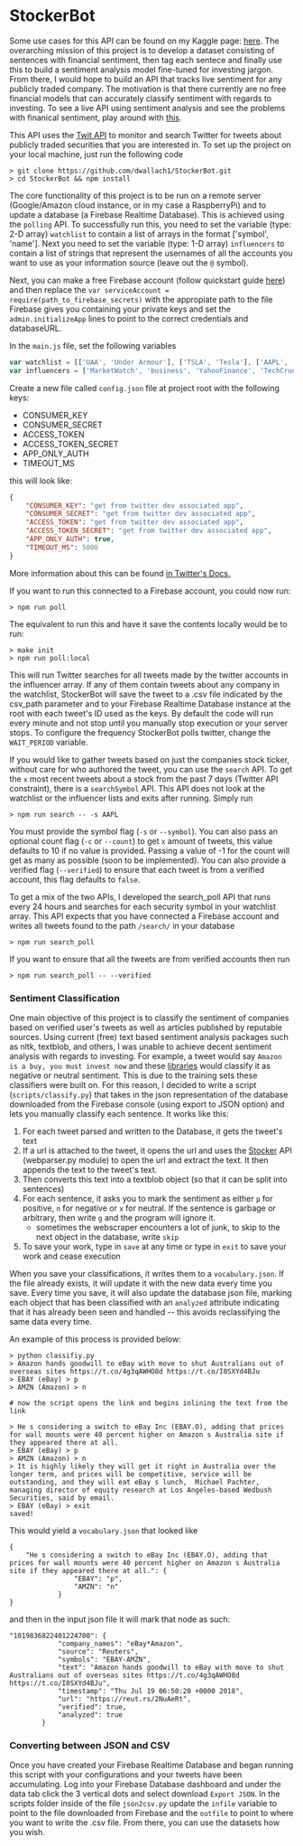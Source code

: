 # StockerBot

Some use cases for this API can be found on my Kaggle page: [here](https://www.kaggle.com/davidwallach/financial-tweets). The overarching mission of this project is to develop a dataset consisting of sentences with financial sentiment, then tag each sentece and finally use this to build a sentiment analysis model fine-tuned for investing jargon. From there, I would hope to build an API that tracks live sentiment for any publicly traded company. The motivation is that there currently are no free financial models that can accurately classify sentiment with regards to investing. To see a live API using sentiment analysis and see the problems with finanical sentiment, play around with [this](http://text-processing.com/demo/sentiment/).

This API uses the [Twit API](https://github.com/ttezel/twit) to monitor and search Twitter for tweets about publicly traded securities that you are interested in. To set up the project on your local machine, just run the following code

```
> git clone https://github.com/dwallach1/StockerBot.git
> cd StockerBot && npm install
```

The core functionality of this project is to be run on a remote server (Google/Amazon cloud instance, or in my case a RaspberryPi) and to update a database (a Firebase Realtime Database). This is achieved using the `polling` API. To successfully run this, you need to set the variable (type: 2-D array) `watchlist` to contain a list of arrays in the format ['symbol', 'name']. Next you need to set the variable (type: 1-D array) `influencers` to contain a list of strings that represent the usernames of all the accounts you want to use as your information source (leave out the `@` symbol). 

Next, you can make a free Firebase account (follow quickstart guide [here](https://github.com/firebase/quickstart-nodejs)) and then replace the `var serviceAccount = require(path_to_firebase_secrets)` with the appropiate path to the file Firebase gives you containing your private keys and set the `admin.initializeApp` lines to point to the correct credentials and databaseURL. 


In the `main.js` file, set the following variables 
```javascript
var watchlist = [['UAA', 'Under Armour'], ['TSLA', 'Tesla'], ['AAPL', 'Apple']];
var influencers = ['MarketWatch', 'business', 'YahooFinance', 'TechCrunch'];
```

Create a new file called `config.json` file at project root with the following keys:
- CONSUMER_KEY
- CONSUMER_SECRET
- ACCESS_TOKEN
- ACCESS_TOKEN_SECRET
- APP_ONLY_AUTH
- TIMEOUT_MS

this will look like:

```json
{ 
    "CONSUMER_KEY": "get from twitter dev associated app", 
    "CONSUMER_SECRET": "get from twitter dev associated app",
    "ACCESS_TOKEN": "get from twitter dev associated app",
    "ACCESS_TOKEN_SECRET": "get from twitter dev associated app",
    "APP_ONLY_AUTH": true,
    "TIMEOUT_MS": 5000
}
```

More information about this can be found [in Twitter's Docs.](https://developer.twitter.com/en/docs/basics/authentication/oauth-1-0a)


If you want to run this connected to a Firebase account, you could now run:

```
> npm run poll  
```

The equivalent to run this and have it save the contents locally would be to run:
```
> make init
> npm run poll:local
```

This will run Twitter searches for all tweets made by the twitter accounts in the influencer array. If any of them contain tweets about any company in the watchlist, StockerBot will save the tweet to a .csv file indicated by the csv_path parameter and to your Firebase Realtime Database instance at the root with each tweet's ID used as the keys. By default the code will run every minute and not stop until you manually stop execution or your server stops. To configure the frequency StockerBot polls twitter, change the `WAIT_PERIOD` variable. 


If you would like to gather tweets based on just the companies stock ticker, without care for who authored the tweet, you can use the `search` API. To get the `x` most recent tweets about a stock from the past 7 days (Twitter API constraint), there is a `searchSymbol` API. This API does not look at the watchlist or the influencer lists and exits after running. Simply run

```
> npm run search -- -s AAPL 
```

You must provide the symbol flag (`-s` or `--symbol`). You can also pass an optional count flag (`-c` or `--count`) to get `x` amount of tweets, this value defaults to 10 if no value is provided. Passing a value of -1 for the count will get as many as possible (soon to be implemented). You can also provide a verified flag (`--verified`) to ensure that each tweet is from a verified account, this flag defaults to `false`. 

To get a mix of the two APIs, I developed the search_poll API that runs every 24 hours and searches for each security symbol in your watchlist array. This API expects that you have connected a Firebase account and writes all tweets found to the path `/search/` in your database

```
> npm run search_poll
```
If you want to ensure that all the tweets are from verified accounts then run
```
> npm run search_poll -- --verified
```

### Sentiment Classification

One main objective of this project is to classify the sentiment of companies based on verified user's tweets as well as articles published by reputable sources. Using current (free) text based sentiment analysis packages such as nltk, textblob, and others, I was unable to achieve decent sentiment analysis with regards to investing. For example, a tweet would say `Amazon is a buy, you must invest now` and these [libraries](http://text-processing.com/demo/sentiment/) would classify it as negative or neutral sentiment. This is due to the training sets these classifiers were built on. For this reason, I decided to write a script (`scripts/classify.py`) that takes in the json representation of the database downloaded from the Firebase console (using export to JSON option) and lets you manually classify each sentence. It works like this:

1. For each tweet parsed and written to the Database, it gets the tweet's text
2. If a url is attached to the tweet, it opens the url and uses the [Stocker](https://github.com/dwallach1/Stocker) API (webparser.py module) to open the url and extract the text. It then appends the text to the tweet's text.
3. Then converts this text into a textblob object (so that it can be split into sentences)
4. For each sentence, it asks you to mark the sentiment as either `p` for positive, `n` for negative or `x` for neutral. If the sentence is garbage or arbitrary, then write `g` and the program will ignore it. 
	* sometimes the webscraper encounters a lot of junk, to skip to the next object in the database, write `skip`
5. To save your work, type in `save` at any time or type in `exit` to save your work and cease execution

When you save your classifications, it writes them to a `vocabulary.json`. If the file already exists, it will update it with the new data every time you save. Every time you save, it will also update the database json file, marking each object that has been classified with an `analyzed` attribute indicating that it has already been seen and handled -- this avoids reclassifying the same data every time. 

An example of this process is provided below:

```
> python classifiy.py
> Amazon hands goodwill to eBay with move to shut Australians out of overseas sites https://t.co/4g3qAWHO8d https://t.co/I0SXYd4BJu
> EBAY (eBay) > p 	 
> AMZN (Amazon) > n  

# now the script opens the link and begins inlining the text from the link

> He s considering a switch to eBay Inc (EBAY.O), adding that prices for wall mounts were 40 percent higher on Amazon s Australia site if they appeared there at all.
> EBAY (eBay) > p
> AMZN (Amazon) > n
> It is highly likely they will get it right in Australia over the longer term, and prices will be competitive, service will be outstanding, and they will eat eBay s lunch,  Michael Pachter, managing director of equity research at Los Angeles-based Wedbush Securities, said by email.
> EBAY (eBay) > exit
saved!
```
This would yield a `vocabulary.json` that looked like
```
{
	"He s considering a switch to eBay Inc (EBAY.O), adding that prices for wall mounts were 40 percent higher on Amazon s Australia site if they appeared there at all.": { 
				"EBAY": "p", 
				"AMZN": "n"
			}
}
```
and then in the input json file it will mark that node as such:
```
"1019836822401224700": {
            "company_names": "eBay*Amazon",
            "source": "Reuters",
            "symbols": "EBAY-AMZN",
            "text": "Amazon hands goodwill to eBay with move to shut Australians out of overseas sites https://t.co/4g3qAWHO8d https://t.co/I0SXYd4BJu",
            "timestamp": "Thu Jul 19 06:50:20 +0000 2018",
            "url": "https://reut.rs/2NuAeRt",
            "verified": true,
            "analyzed": true
        }
```

### Converting between JSON and CSV

Once you have created your Firebase Realtime Database and began running this script with your configurations and your tweets have been accumulating. Log into your Firebase Database dashboard and under the data tab click the 3 vertical dots and select download `Export JSON`. In the scripts folder inside of the file `json2csv.py` update the `infile` variable to point to the file downloaded from Firebase and the `outfile` to point to where you want to write the .csv file. From there, you can use the datasets how you wish. 
